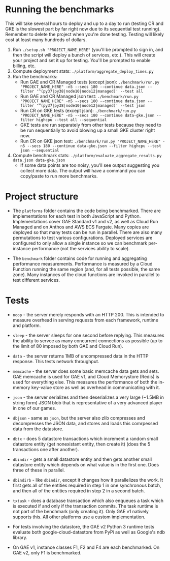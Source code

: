 # Running the benchmarks

This will take several hours to deploy and up to a day to run (testing CR and
GKE is the slowest part by far right now due to its sequential test
running). Remember to delete the project when you're done testing. Testing will
likely cost at least many hundreds of dollars.

1. Run `./setup.sh "PROJECT_NAME_HERE"` (you'll be prompted to sign in, and
   then the script will deploy a bunch of services, etc.). This will create
   your project and set it up for testing. You'll be prompted to enable
   billing, etc.
1. Compute deployment stats: `./platform/aggregate_deploy_times.py`
1. Run the benchmarks:
    * Run GAE and CR Managed tests (except json): `./benchmark/run.py "PROJECT_NAME_HERE" -n5 --secs 180 --continue data.json --filter '^(py37|py38|node10|node12|managed)' --test all`
    * Run GAE and CR Managed json test: `./benchmark/run.py "PROJECT_NAME_HERE" -n5 --secs 180 --continue data.json --filter '^(py37|py38|node10|node12|managed)' --test json`
    * Run CR on GKE tests (except json): `./benchmark/run.py "PROJECT_NAME_HERE" -n5 --secs 180 --continue data-gke.json --filter highcpu --test all --sequential`
    * GKE tests are run separately from other tests because they need to be run sequentially to avoid blowing up a small GKE cluster right now.
    * Run CR on GKE json test: `./benchmark/run.py "PROJECT_NAME_HERE" -n5 --secs 180 --continue data-gke.json --filter highcpu --test json --sequential`
1. Compute benchmark stats: `./platform/evaluate_aggregate_results.py data.json data-gke.json`
    * If some data points are too noisy, you'll see output suggesting you collect more data. The output will have a command you can copy/paste to run more benchmarks.


# Project structure

  * The `platforms` folder contains the code being benchmarked. There are
    implementations for each test in both JavaScript and
    Python. Implementations cover GAE Standard v1 and v2, as well as Cloud Run
    Managed and on Anthos and AWS ECS Fargate. Many copies are deployed so that many tests can be
    run in parallel. There are also many permutations to test various
    configurations. Deployed services are configured to only allow a single
    instance so we can benchmark per-instance performance (not the services
    ability to scale).

  * The `benchmark` folder contains code for running and aggregating
    performance measurements. Performance is measured by a Cloud Function
    running the same region (and, for all tests possible, the same zone). Many
    instances of the cloud functions are invoked in parallel to test different
    services.


# Tests

  * `noop` - the server merely responds with an HTTP 200. This is intended to
    measure overhead in serving requests from each framework, runtime and
    platform.

  * `sleep` - the server sleeps for one second before replying. This measures
    the ability to servce as many concurrent connections as possible (up to the
    limit of 80 imposed by both GAE and Cloud Run).

  * `data` - the server returns 1MB of uncompressed data in the HTTP
    response. This tests network throughput.

  * `memcache` - the server does some basic memcache data gets and sets. GAE
    memcache is used for GAE v1, and Cloud Memorystore (Redis) is used for
    everything else. This measures the performance of both the in-memory
    key-value store as well as overhead in communicating with it.

  * `json` - the server serializes and then deserializes a very large (~1.5MB
    in string form) JSON blob that is representative of a very advanced player
    in one of our games.

  * `dbjson` - same as `json`, but the server also zlib compresses and
    decompresses the JSON data, and stores and loads this comrpessed data from
    the datastore.


  * `dbtx` - does 5 datastore transactions which increment a random small
    datastore entity (get nonexistant entity, then create it) (does the 5
    transactions one after another).


  * `dbindir` - gets a small datastore entity and then gets another small
    datastore entity which depends on what value is in the first one. Does
    three of these in parallel.

  * `dbindirb` - like `dbindir`, except it changes how it parallelizes the
    work. It first gets all of the entities required in step 1 in one
    synchronous batch, and then all of the entities required in step 2 in a
    second batch.

  * `txtask` - does a database transaction which also enqueues a task which is
    executed if and only if the transaction commits. The task runtime is not
    part of the benchmark (only creating it). Only GAE v1 natively supports
    this. All other platforms use a custom implementation.

  * For tests involving the datastore, the GAE v2 Python 3 runtime tests
    evaluate both google-cloud-datastore from PyPi as well as Google's ndb
    library.

  * On GAE v1, instance classes F1, F2 and F4 are each benchmarked. On GAE v2,
    only F1 is benchmarked.
